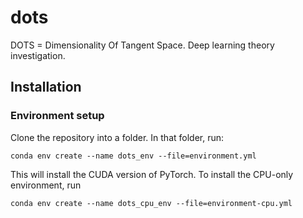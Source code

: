 # dots
DOTS = Dimensionality Of Tangent Space. Deep learning theory investigation.

## Installation

### Environment setup

Clone the repository into a folder. In that folder, run:

```
conda env create --name dots_env --file=environment.yml
```

This will install the CUDA version of PyTorch. To install the CPU-only environment, run


```
conda env create --name dots_cpu_env --file=environment-cpu.yml
```

